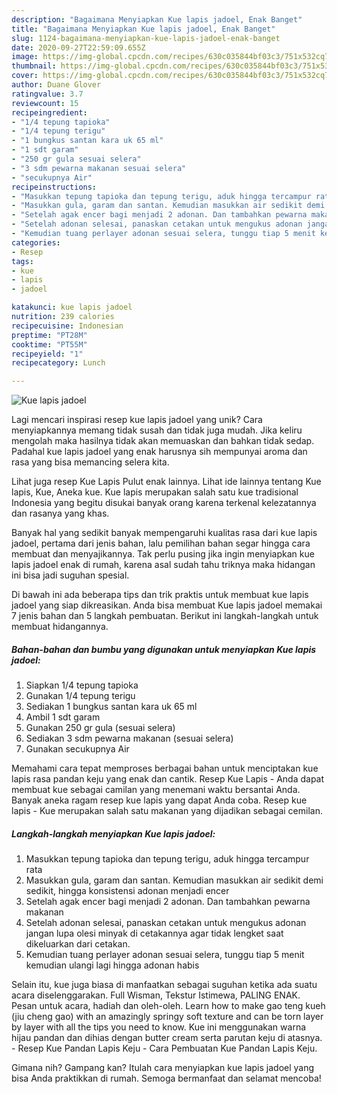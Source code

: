 ```yaml
---
description: "Bagaimana Menyiapkan Kue lapis jadoel, Enak Banget"
title: "Bagaimana Menyiapkan Kue lapis jadoel, Enak Banget"
slug: 1124-bagaimana-menyiapkan-kue-lapis-jadoel-enak-banget
date: 2020-09-27T22:59:09.655Z
image: https://img-global.cpcdn.com/recipes/630c035844bf03c3/751x532cq70/kue-lapis-jadoel-foto-resep-utama.jpg
thumbnail: https://img-global.cpcdn.com/recipes/630c035844bf03c3/751x532cq70/kue-lapis-jadoel-foto-resep-utama.jpg
cover: https://img-global.cpcdn.com/recipes/630c035844bf03c3/751x532cq70/kue-lapis-jadoel-foto-resep-utama.jpg
author: Duane Glover
ratingvalue: 3.7
reviewcount: 15
recipeingredient:
- "1/4 tepung tapioka"
- "1/4 tepung terigu"
- "1 bungkus santan kara uk 65 ml"
- "1 sdt garam"
- "250 gr gula sesuai selera"
- "3 sdm pewarna makanan sesuai selera"
- "secukupnya Air"
recipeinstructions:
- "Masukkan tepung tapioka dan tepung terigu, aduk hingga tercampur rata"
- "Masukkan gula, garam dan santan. Kemudian masukkan air sedikit demi sedikit, hingga konsistensi adonan menjadi encer"
- "Setelah agak encer bagi menjadi 2 adonan. Dan tambahkan pewarna makanan"
- "Setelah adonan selesai, panaskan cetakan untuk mengukus adonan jangan lupa olesi minyak di cetakannya agar tidak lengket saat dikeluarkan dari cetakan."
- "Kemudian tuang perlayer adonan sesuai selera, tunggu tiap 5 menit kemudian ulangi lagi hingga adonan habis"
categories:
- Resep
tags:
- kue
- lapis
- jadoel

katakunci: kue lapis jadoel 
nutrition: 239 calories
recipecuisine: Indonesian
preptime: "PT28M"
cooktime: "PT55M"
recipeyield: "1"
recipecategory: Lunch

---
```



![Kue lapis jadoel](https://img-global.cpcdn.com/recipes/630c035844bf03c3/751x532cq70/kue-lapis-jadoel-foto-resep-utama.jpg)

Lagi mencari inspirasi resep kue lapis jadoel yang unik? Cara menyiapkannya memang tidak susah dan tidak juga mudah. Jika keliru mengolah maka hasilnya tidak akan memuaskan dan bahkan tidak sedap. Padahal kue lapis jadoel yang enak harusnya sih mempunyai aroma dan rasa yang bisa memancing selera kita.

Lihat juga resep Kue Lapis Pulut enak lainnya. Lihat ide lainnya tentang Kue lapis, Kue, Aneka kue. Kue lapis merupakan salah satu kue tradisional Indonesia yang begitu disukai banyak orang karena terkenal kelezatannya dan rasanya yang khas.

Banyak hal yang sedikit banyak mempengaruhi kualitas rasa dari kue lapis jadoel, pertama dari jenis bahan, lalu pemilihan bahan segar hingga cara membuat dan menyajikannya. Tak perlu pusing jika ingin menyiapkan kue lapis jadoel enak di rumah, karena asal sudah tahu triknya maka hidangan ini bisa jadi suguhan spesial.


Di bawah ini ada beberapa tips dan trik praktis untuk membuat kue lapis jadoel yang siap dikreasikan. Anda bisa membuat Kue lapis jadoel memakai 7 jenis bahan dan 5 langkah pembuatan. Berikut ini langkah-langkah untuk membuat hidangannya.

<!--inarticleads1-->

##### Bahan-bahan dan bumbu yang digunakan untuk menyiapkan Kue lapis jadoel:

1. Siapkan 1/4 tepung tapioka
1. Gunakan 1/4 tepung terigu
1. Sediakan 1 bungkus santan kara uk 65 ml
1. Ambil 1 sdt garam
1. Gunakan 250 gr gula (sesuai selera)
1. Sediakan 3 sdm pewarna makanan (sesuai selera)
1. Gunakan secukupnya Air


Memahami cara tepat memproses berbagai bahan untuk menciptakan kue lapis rasa pandan keju yang enak dan cantik. Resep Kue Lapis - Anda dapat membuat kue sebagai camilan yang menemani waktu bersantai Anda. Banyak aneka ragam resep kue lapis yang dapat Anda coba. Resep kue lapis - Kue merupakan salah satu makanan yang dijadikan sebagai cemilan. 

<!--inarticleads2-->

##### Langkah-langkah menyiapkan Kue lapis jadoel:

1. Masukkan tepung tapioka dan tepung terigu, aduk hingga tercampur rata
1. Masukkan gula, garam dan santan. Kemudian masukkan air sedikit demi sedikit, hingga konsistensi adonan menjadi encer
1. Setelah agak encer bagi menjadi 2 adonan. Dan tambahkan pewarna makanan
1. Setelah adonan selesai, panaskan cetakan untuk mengukus adonan jangan lupa olesi minyak di cetakannya agar tidak lengket saat dikeluarkan dari cetakan.
1. Kemudian tuang perlayer adonan sesuai selera, tunggu tiap 5 menit kemudian ulangi lagi hingga adonan habis


Selain itu, kue juga biasa di manfaatkan sebagai suguhan ketika ada suatu acara diselenggarakan. Full Wisman, Tekstur Istimewa, PALING ENAK. Pesan untuk acara, hadiah dan oleh-oleh. Learn how to make gao teng kueh (jiu cheng gao) with an amazingly springy soft texture and can be torn layer by layer with all the tips you need to know. Kue ini menggunakan warna hijau pandan dan dihias dengan butter cream serta parutan keju di atasnya. - Resep Kue Pandan Lapis Keju - Cara Pembuatan Kue Pandan Lapis Keju. 

Gimana nih? Gampang kan? Itulah cara menyiapkan kue lapis jadoel yang bisa Anda praktikkan di rumah. Semoga bermanfaat dan selamat mencoba!
